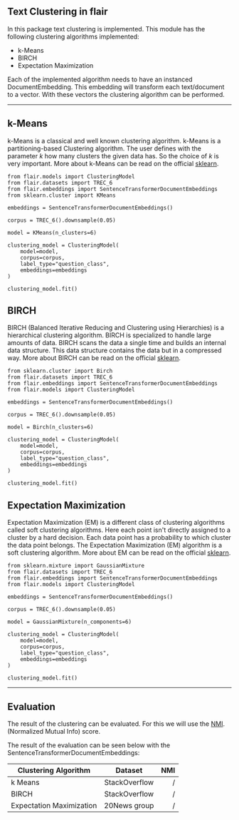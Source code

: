 Text Clustering in flair
----------

In this package text clustering is implemented. This module has the following
clustering algorithms implemented:
- k-Means
- BIRCH
- Expectation Maximization

Each of the implemented algorithm needs to have an instanced DocumentEmbedding. This embedding will 
transform each text/document to a vector. With these vectors the clustering algorithm can be performed.

---------------------------

k-Means
------
k-Means is a classical and well known clustering algorithm. k-Means is a partitioning-based Clustering algorithm. 
The user defines with the parameter *k* how many clusters the given data has. 
So the choice of *k* is very important. 
More about k-Means can be read on the official [sklearn](https://scikit-learn.org/stable/modules/generated/sklearn.cluster.KMeans.html).


```
from flair.models import ClusteringModel
from flair.datasets import TREC_6
from flair.embeddings import SentenceTransformerDocumentEmbeddings
from sklearn.cluster import KMeans

embeddings = SentenceTransformerDocumentEmbeddings()

corpus = TREC_6().downsample(0.05)

model = KMeans(n_clusters=6)

clustering_model = ClusteringModel(
    model=model,
    corpus=corpus,
    label_type="question_class",
    embeddings=embeddings
)

clustering_model.fit()
```

BIRCH
---------
BIRCH (Balanced Iterative Reducing and Clustering using Hierarchies) is a hierarchical clustering algorithm. 
BIRCH is specialized to handle large amounts of data. BIRCH scans the data a single time and builds an internal data 
structure. This data structure contains the data but in a compressed way.
More about BIRCH can be read on the official [sklearn](https://scikit-learn.org/stable/modules/generated/sklearn.cluster.Birch.html).



    from sklearn.cluster import Birch
    from flair.datasets import TREC_6
    from flair.embeddings import SentenceTransformerDocumentEmbeddings
    from flair.models import ClusteringModel

    embeddings = SentenceTransformerDocumentEmbeddings()

    corpus = TREC_6().downsample(0.05)

    model = Birch(n_clusters=6)

    clustering_model = ClusteringModel(
        model=model,
        corpus=corpus,
        label_type="question_class",
        embeddings=embeddings
    )

    clustering_model.fit()



Expectation Maximization
--------------------------
Expectation Maximization (EM) is a different class of clustering algorithms called soft clustering algorithms. 
Here each point isn't directly assigned to a cluster by a hard decision. 
Each data point has a probability to which cluster the data point belongs. The Expectation Maximization (EM) 
algorithm is a soft clustering algorithm.
More about EM can be read on the official [sklearn](https://scikit-learn.org/stable/modules/generated/sklearn.mixture.GaussianMixture.html).



    from sklearn.mixture import GaussianMixture
    from flair.datasets import TREC_6
    from flair.embeddings import SentenceTransformerDocumentEmbeddings
    from flair.models import ClusteringModel
    
    embeddings = SentenceTransformerDocumentEmbeddings()

    corpus = TREC_6().downsample(0.05)

    model = GaussianMixture(n_components=6)

    clustering_model = ClusteringModel(
        model=model,
        corpus=corpus,
        label_type="question_class",
        embeddings=embeddings
    )

    clustering_model.fit()


---------------------------

Evaluation
---------
The result of the clustering can be evaluated. For this we will use the
[NMI](https://scikit-learn.org/stable/modules/generated/sklearn.metrics.normalized_mutual_info_score.html).
(Normalized Mutual Info) score.

The result of the evaluation can be seen below with the SentenceTransformerDocumentEmbeddings:


| Clustering Algorithm     |    Dataset    | NMI |
|--------------------------|:-------------:|----:|
| k Means                  | StackOverflow |   / |
| BIRCH                    | StackOverflow |   / |
| Expectation Maximization | 20News group  |   / |

